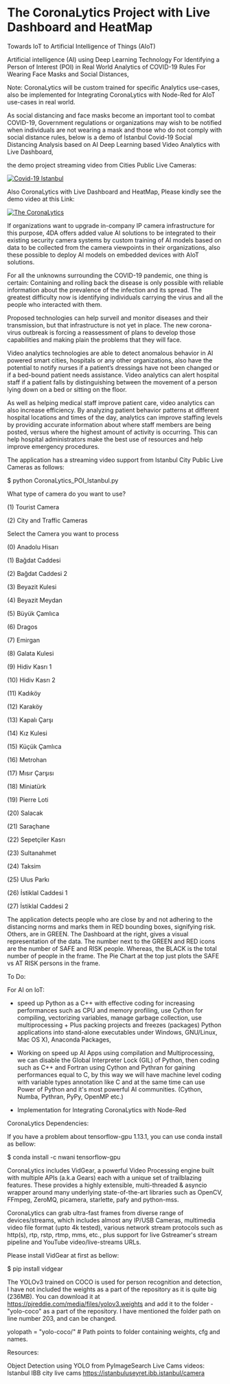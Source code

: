 # The CoronaLytics Project with Live Dashboard and HeatMap
Towards IoT to Artificial Intelligence of Things (AIoT) 

Artificial intelligence (AI) using Deep Learning Technology For Identifying a Person of Interest (POI) in Real World Analytics of COVID-19 Rules For Wearing Face Masks and Social Distances,

Note: CoronaLytics will be custom trained for specific Analytics use-cases, also be implemented for Integrating CoronaLytics with Node-Red for AIoT use-cases in real world.

As social distancing and face masks become an important tool to combat COVID-19, Government regulations or organizations may wish to be notified when individuals are not wearing a mask and those who do not comply with social distance rules, below is a demo of Istanbul Covid-19 Social Distancing Analysis based on AI Deep Learning based Video Analytics with Live Dashboard,

the demo project streaming video from Cities Public Live Cameras:

[![Covid-19 Istanbul](https://yt-embed.herokuapp.com/embed?v=3P4LBxkxPBA)](https://www.youtube.com/watch?v=3P4LBxkxPBA "Covid-19 Istanbul")


Also CoronaLytics with Live Dashboard and HeatMap, Please kindly see the demo video at this Link:


[![The CoronaLytics](https://yt-embed.herokuapp.com/embed?v=25rIhR1a1sA&feature=youtu.be)](https://www.youtube.com/watch?v=25rIhR1a1sA&feature=youtu.be "The CoronaLytics")

If organizations want to upgrade in-company IP camera infrastructure for this purpose, 4DA offers added value AI solutions to be integrated to their existing security camera systems by custom training of AI models based on data to be collected from the camera viewpoints in their organizations, also these possible to deploy AI models on embedded devices with AIoT solutions.

For all the unknowns surrounding the COVID-19 pandemic, one thing is certain: Containing and rolling back the disease is only possible with reliable information about the prevalence of the infection and its spread. The greatest difficulty now is identifying individuals carrying the virus and all the people who interacted with them.

Proposed technologies can help surveil and monitor diseases and their transmission, but that infrastructure is not yet in place. The new corona-virus outbreak is forcing a reassessment of plans to develop those capabilities and making plain the problems that they will face.

Video analytics technologies are able to detect anomalous behavior in AI powered smart cities, hospitals or any other organizations, also have the potential to notify nurses if a patient’s dressings have not been changed or if a bed-bound patient needs assistance. Video analytics can alert hospital staff if a patient falls by distinguishing between the movement of a person lying down on a bed or sitting on the floor.

As well as helping medical staff improve patient care, video analytics can also increase efficiency. By analyzing patient behavior patterns at different hospital locations and times of the day, analytics can improve staffing levels by providing accurate information about where staff members are being posted, versus where the highest amount of activity is occurring. This can help hospital administrators make the best use of resources and help improve emergency procedures.

The application has a streaming video support from Istanbul City Public Live Cameras as follows:

$ python CoronaLytics_POI_Istanbul.py

What type of camera do you want to use?

 (1) Tourist Camera
 
 (2) City and Traffic Cameras
 
 
Select the Camera you want to process


(0) Anadolu Hisarı

(1) Bağdat Caddesi

(2) Bağdat Caddesi 2

(3) Beyazit Kulesi

(4) Beyazit Meydan

(5) Büyük Çamlıca

(6) Dragos

(7) Emirgan

(8) Galata Kulesi

(9) Hidiv Kasrı 1

(10) Hidiv Kasrı 2

(11) Kadıköy

(12) Karaköy

(13) Kapalı Çarşı

(14) Kız Kulesi

(15) Küçük Çamlıca

(16) Metrohan

(17) Mısır Çarşısı

(18) Miniatürk

(19) Pierre Loti

(20) Salacak

(21) Saraçhane

(22) Sepetçiler Kasrı

(23) Sultanahmet

(24) Taksim

(25) Ulus Parkı

(26) İstiklal Caddesi 1

(27) İstiklal Caddesi 2

The application detects people who are close by and not adhering to the distancing norms and marks them in RED bounding boxes, signifying risk. Others, are in GREEN. The Dashboard at the right, gives a visual representation of the data. The number next to the GREEN and RED icons are the number of SAFE and RISK people. Whereas, the BLACK is the total number of people in the frame. The Pie Chart at the top just plots the SAFE vs AT RISK persons in the frame.


To Do:

For AI on IoT:

- speed up Python as a C++ with effective coding for increasing performances such as CPU and memory profiling, use Cython for compiling, vectorizing variables, manage garbage collection, use multiprocessing + Plus packing projects and freezes (packages) Python applications into stand-alone executables under Windows, GNU/Linux, Mac OS X), Anaconda Packages, 

- Working on speed up AI Apps using compilation and Multiprocessing, we can disable the Global Interpreter Lock (GIL) of Python, then coding such as C++ and Fortran using Cython and Pythran for gaining performances equal to C, by this way we will have machine level coding with variable types annotation like C and at the same time can use Power of Python and it's most powerful AI communities. (Cython, Numba, Pythran, PyPy, OpenMP etc.)

- Implementation for Integrating CoronaLytics with Node-Red

CoronaLytics Dependencies:

If you have a problem about tensorflow-gpu 1.13.1, you can use conda install as bellow:

$ conda install -c nwani tensorflow-gpu

CoronaLytics includes VidGear, a powerful Video Processing engine built with multiple APIs (a.k.a Gears) each with a unique set of trailblazing features. These provides a highly extensible, multi-threaded & asyncio wrapper around many underlying state-of-the-art libraries such as OpenCV, FFmpeg, ZeroMQ, picamera, starlette, pafy and python-mss.

CoronaLytics can grab ultra-fast frames from diverse range of devices/streams, which includes almost any IP/USB Cameras, multimedia video file format (upto 4k tested), various network stream protocols such as http(s), rtp, rstp, rtmp, mms, etc., plus support for live Gstreamer's stream pipeline and YouTube video/live-streams URLs.

Please install VidGear at first as bellow:

$ pip install vidgear


The YOLOv3 trained on COCO is used for person recognition and detection, I have not included the weights as a part of the repository as it is quite big (236MB). You can download it at https://pjreddie.com/media/files/yolov3.weights and add it to the folder - "yolo-coco" as a part of the repository. I have mentioned the folder path on line number 203, and can be changed.

yolopath = "yolo-coco/" # Path points to folder containing weights, cfg and names.


Resources:

Object Detection using YOLO from PyImageSearch
Live Cams videos: Istanbul IBB city live cams https://istanbuluseyret.ibb.istanbul/camera
